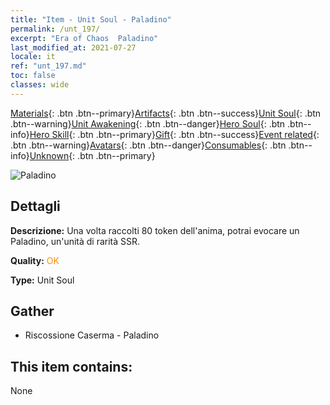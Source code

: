 ```yaml
---
title: "Item - Unit Soul - Paladino"
permalink: /unt_197/
excerpt: "Era of Chaos  Paladino"
last_modified_at: 2021-07-27
locale: it
ref: "unt_197.md"
toc: false
classes: wide
---
```

 [Materials](/ItemsIT/){: .btn .btn--primary}[Artifacts](/ItemsIT/Artifacts/){: .btn .btn--success}[Unit Soul](/ItemsIT/UnitSoul/){: .btn .btn--warning}[Unit Awakening](/ItemsIT/UnitAwakening/){: .btn .btn--danger}[Hero Soul](/ItemsIT/HeroSoul/){: .btn .btn--info}[Hero Skill](/ItemsIT/HeroSkill/){: .btn .btn--primary}[Gift](/ItemsIT/Gift/){: .btn .btn--success}[Event related](/ItemsIT/Events/){: .btn .btn--warning}[Avatars](/ItemsIT/Avatars/){: .btn .btn--danger}[Consumables](/ItemsIT/Consumables/){: .btn .btn--info}[Unknown](/ItemsIT/Unknown/){: .btn .btn--primary}

 ![Paladino](/images/u/ti_shengqishi.jpg)

## Dettagli
 **Descrizione:** Una volta raccolti 80 token dell'anima, potrai evocare un Paladino, un'unità di rarità SSR.

 **Quality:** <span style="color: #FF8C00">OK</span>

 **Type:** Unit Soul

## Gather

*    Riscossione Caserma - Paladino 

## This item contains:

  None


